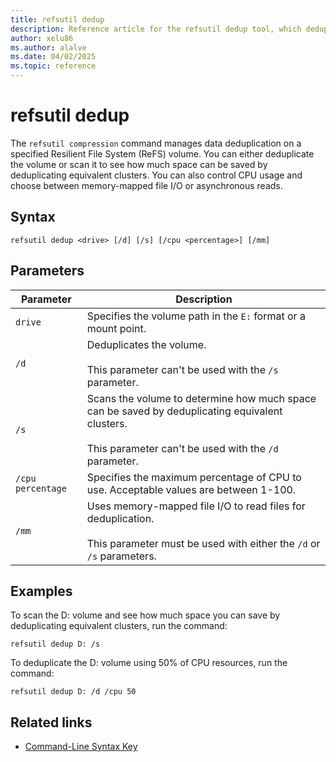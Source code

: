 ```yaml
---
title: refsutil dedup
description: Reference article for the refsutil dedup tool, which deduplicates a Resilient File System (ReFS) volume in Windows.
author: xelu86
ms.author: alalve
ms.date: 04/02/2025
ms.topic: reference
---
```


# refsutil dedup

The `refsutil compression` command manages data deduplication on a specified Resilient File System (ReFS) volume. You can either deduplicate the volume or scan it to see how much space can be saved by deduplicating equivalent clusters. You can also control CPU usage and choose between memory-mapped file I/O or asynchronous reads.

## Syntax

```
refsutil dedup <drive> [/d] [/s] [/cpu <percentage>] [/mm]
```

## Parameters

| Parameter | Description |
|--|--|
| `drive` | Specifies the volume path in the `E:` format or a mount point. |
| `/d` | Deduplicates the volume. <br><br>This parameter can't be used with the `/s` parameter. |
| `/s` | Scans the volume to determine how much space can be saved by deduplicating equivalent clusters. <br><br>This parameter can't be used with the `/d` parameter. |
| `/cpu percentage` | Specifies the maximum percentage of CPU to use. Acceptable values are between 1-100. |
| `/mm` | Uses memory-mapped file I/O to read files for deduplication. <br><br>This parameter must be used with either the `/d` or `/s` parameters. |

## Examples

To scan the D: volume and see how much space you can save by deduplicating equivalent clusters, run the command:

```
refsutil dedup D: /s
```

To deduplicate the D: volume using 50% of CPU resources, run the command:

```
refsutil dedup D: /d /cpu 50
```

## Related links

- [Command-Line Syntax Key](command-line-syntax-key.md)
